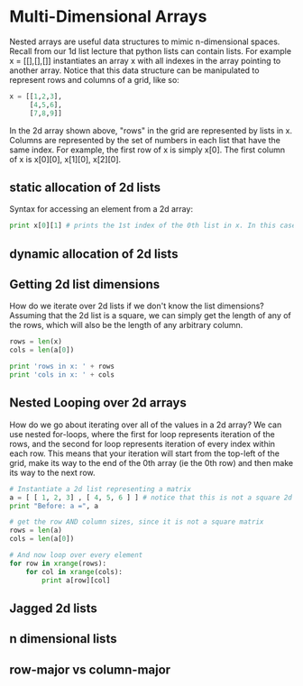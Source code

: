 # Multi-Dimensional Arrays

Nested arrays are useful data structures to mimic n-dimensional spaces. Recall from our 1d list lecture that python lists can contain lists.
For example x = [[],[],[]] instantiates an array x with all indexes in the array pointing to another array. Notice that this data structure
can be manipulated to represent rows and columns of a grid, like so:

```python
x = [[1,2,3],
     [4,5,6],
     [7,8,9]]
```

In the 2d array shown above, "rows" in the grid are represented by lists in x. Columns are represented by the set of numbers in each
list that have the same index. For example, the first row of x is simply x[0]. The first column of x is x[0][0], x[1][0], x[2][0].

## static allocation of 2d lists
Syntax for accessing an element from a 2d array:
```python
print x[0][1] # prints the 1st index of the 0th list in x. In this case, prints the integer 2.
```
## dynamic allocation of 2d lists
## Getting 2d list dimensions
How do we iterate over 2d lists if we don't know the list dimensions? Assuming that the 2d list is a square, we can simply get the length of any of the rows, which will also be the length of any arbitrary column. 

```python
rows = len(x)
cols = len(a[0])

print 'rows in x: ' + rows
print 'cols in x: ' + cols
```

## Nested Looping over 2d arrays
How do we go about iterating over all of the values in a 2d array? We can use nested for-loops, where the first for loop represents iteration of the rows, and the second for loop represents iteration of every index within each row. This means that your iteration will
start from the top-left of the grid, make its way to the end of the 0th array (ie the 0th row) and then make its way to the next row.

```python
# Instantiate a 2d list representing a matrix
a = [ [ 1, 2, 3] , [ 4, 5, 6 ] ] # notice that this is not a square 2d matrix!
print "Before: a =", a

# get the row AND column sizes, since it is not a square matrix
rows = len(a)
cols = len(a[0])

# And now loop over every element
for row in xrange(rows):
    for col in xrange(cols):
        print a[row][col]
```


## Jagged 2d lists
## n dimensional lists
## row-major vs column-major

